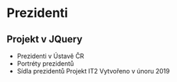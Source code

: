 # Prezidenti
## Projekt v JQuery
* Prezidenti v Ústavě ČR
* Portréty prezidentů
* Sídla prezidentů
Projekt IT2
Vytvořeno v únoru 2019
